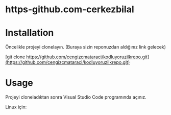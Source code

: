 # https-github.com-cerkezbilal
# Installation
Öncelikle projeyi clonelayın. (Buraya sizin reponuzdan aldığınız link gelecek)

 [git clone https://github.com/cengizcmataraci/kodluyoruzilkrepo.git](https://github.com/cengizcmataraci/kodluyoruzilkrepo.git)

# Usage
Projeyi cloneladıktan sonra Visual Studio Code programında açınız.

Linux için: